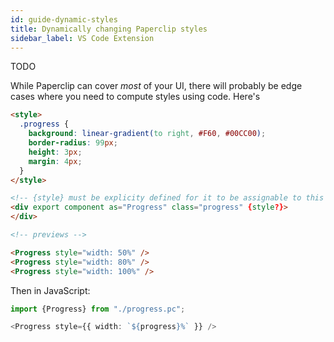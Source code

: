 ```yaml
---
id: guide-dynamic-styles
title: Dynamically changing Paperclip styles
sidebar_label: VS Code Extension
---
```


TODO

While Paperclip can cover _most_ of your UI, there will probably be edge cases where you need to compute styles using code. Here's 

```html live
<style>
  .progress {
    background: linear-gradient(to right, #F60, #00CC00);
    border-radius: 99px;
    height: 3px;
    margin: 4px;
  }
</style>

<!-- {style} must be explicity defined for it to be assignable to this element -->
<div export component as="Progress" class="progress" {style?}>
</div>

<!-- previews -->

<Progress style="width: 50%" />
<Progress style="width: 80%" />
<Progress style="width: 100%" />
```

Then in JavaScript:

```typescript
import {Progress} from "./progress.pc";

<Progress style={{ width: `${progress}%` }} />
```

